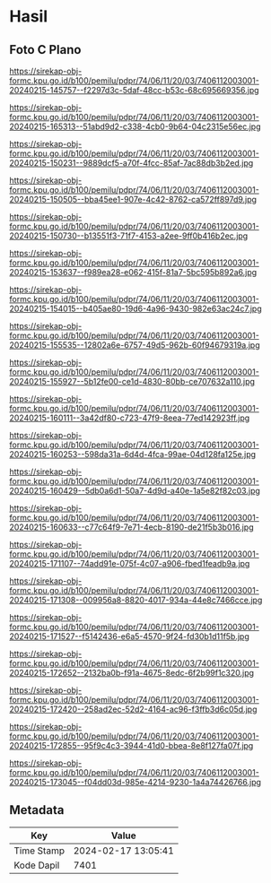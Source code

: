 # Hasil

## Foto C Plano

https://sirekap-obj-formc.kpu.go.id/b100/pemilu/pdpr/74/06/11/20/03/7406112003001-20240215-145757--f2297d3c-5daf-48cc-b53c-68c695669356.jpg

https://sirekap-obj-formc.kpu.go.id/b100/pemilu/pdpr/74/06/11/20/03/7406112003001-20240215-165313--51abd9d2-c338-4cb0-9b64-04c2315e56ec.jpg

https://sirekap-obj-formc.kpu.go.id/b100/pemilu/pdpr/74/06/11/20/03/7406112003001-20240215-150231--9889dcf5-a70f-4fcc-85af-7ac88db3b2ed.jpg

https://sirekap-obj-formc.kpu.go.id/b100/pemilu/pdpr/74/06/11/20/03/7406112003001-20240215-150505--bba45ee1-907e-4c42-8762-ca572ff897d9.jpg

https://sirekap-obj-formc.kpu.go.id/b100/pemilu/pdpr/74/06/11/20/03/7406112003001-20240215-150730--b13551f3-71f7-4153-a2ee-9ff0b416b2ec.jpg

https://sirekap-obj-formc.kpu.go.id/b100/pemilu/pdpr/74/06/11/20/03/7406112003001-20240215-153637--f989ea28-e062-415f-81a7-5bc595b892a6.jpg

https://sirekap-obj-formc.kpu.go.id/b100/pemilu/pdpr/74/06/11/20/03/7406112003001-20240215-154015--b405ae80-19d6-4a96-9430-982e63ac24c7.jpg

https://sirekap-obj-formc.kpu.go.id/b100/pemilu/pdpr/74/06/11/20/03/7406112003001-20240215-155535--12802a6e-6757-49d5-962b-60f94679319a.jpg

https://sirekap-obj-formc.kpu.go.id/b100/pemilu/pdpr/74/06/11/20/03/7406112003001-20240215-155927--5b12fe00-ce1d-4830-80bb-ce707632a110.jpg

https://sirekap-obj-formc.kpu.go.id/b100/pemilu/pdpr/74/06/11/20/03/7406112003001-20240215-160111--3a42df80-c723-47f9-8eea-77ed142923ff.jpg

https://sirekap-obj-formc.kpu.go.id/b100/pemilu/pdpr/74/06/11/20/03/7406112003001-20240215-160253--598da31a-6d4d-4fca-99ae-04d128fa125e.jpg

https://sirekap-obj-formc.kpu.go.id/b100/pemilu/pdpr/74/06/11/20/03/7406112003001-20240215-160429--5db0a6d1-50a7-4d9d-a40e-1a5e82f82c03.jpg

https://sirekap-obj-formc.kpu.go.id/b100/pemilu/pdpr/74/06/11/20/03/7406112003001-20240215-160633--c77c64f9-7e71-4ecb-8190-de21f5b3b016.jpg

https://sirekap-obj-formc.kpu.go.id/b100/pemilu/pdpr/74/06/11/20/03/7406112003001-20240215-171107--74add91e-075f-4c07-a906-fbed1feadb9a.jpg

https://sirekap-obj-formc.kpu.go.id/b100/pemilu/pdpr/74/06/11/20/03/7406112003001-20240215-171308--009956a8-8820-4017-934a-44e8c7466cce.jpg

https://sirekap-obj-formc.kpu.go.id/b100/pemilu/pdpr/74/06/11/20/03/7406112003001-20240215-171527--f5142436-e6a5-4570-9f24-fd30b1d11f5b.jpg

https://sirekap-obj-formc.kpu.go.id/b100/pemilu/pdpr/74/06/11/20/03/7406112003001-20240215-172652--2132ba0b-f91a-4675-8edc-6f2b99f1c320.jpg

https://sirekap-obj-formc.kpu.go.id/b100/pemilu/pdpr/74/06/11/20/03/7406112003001-20240215-172420--258ad2ec-52d2-4164-ac96-f3ffb3d6c05d.jpg

https://sirekap-obj-formc.kpu.go.id/b100/pemilu/pdpr/74/06/11/20/03/7406112003001-20240215-172855--95f9c4c3-3944-41d0-bbea-8e8f127fa07f.jpg

https://sirekap-obj-formc.kpu.go.id/b100/pemilu/pdpr/74/06/11/20/03/7406112003001-20240215-173045--f04dd03d-985e-4214-9230-1a4a74426766.jpg


## Metadata

| Key        | Value               |
| ---------- | ------------------- |
| Time Stamp | 2024-02-17 13:05:41 |
| Kode Dapil | 7401                |



